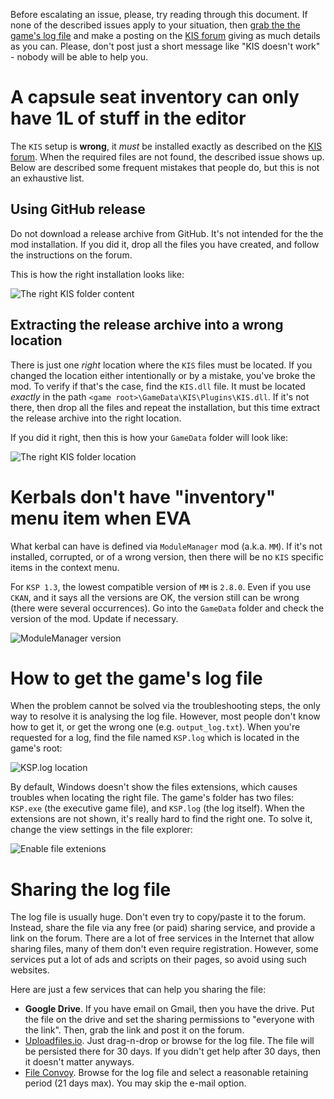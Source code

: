 Before escalating an issue, please, try reading through this document. If none of the described issues apply to your situation, then [grab the the game's log file](#how-to-get-the-games-log-file) and make a posting on the [KIS forum] giving as much details as you can. Please, don't post just a short message like "KIS doesn't work" - nobody will be able to help you.

# A capsule seat inventory can only have 1L of stuff in the editor

The `KIS` setup is __wrong__, it _must_ be installed exactly as described on the [KIS forum]. When the required files are not found, the described issue shows up. Below are described some frequent mistakes that people do, but this is not an exhaustive list.

## Using GitHub release

Do not download a release archive from GitHub. It's not intended for the the mod installation.  If you did it, drop all the files you have created, and follow the instructions on the forum.

This is how the right installation looks like:

![The right KIS folder content](https://raw.githubusercontent.com/ihsoft/KIS/master/WikiImages/Screenshot-TheRighContent.PNG)

## Extracting the release archive into a wrong location

There is just one _right_ location where the `KIS` files must be located. If you changed the location either intentionally or by a mistake, you've broke the mod. To verify if that's the case, find the `KIS.dll` file. It must be located _exactly_ in the path `<game root>\GameData\KIS\Plugins\KIS.dll`. If it's not there, then drop all the files and repeat the installation, but this time extract the release archive into the right location.

If you did it right, then this is how your `GameData` folder will look like:

![The right KIS folder location](https://raw.githubusercontent.com/ihsoft/KIS/master/WikiImages/Screenshot-TheRighLocation.PNG)

# Kerbals don't have "inventory" menu item when EVA

What kerbal can have is defined via `ModuleManager` mod (a.k.a. `MM`). If it's not installed, corrupted, or of a wrong version, then there will be no `KIS` specific items in the context menu.

For `KSP 1.3`, the lowest compatible version of `MM` is `2.8.0`. Even if you use `CKAN`, and it says all the versions are OK, the version still can be wrong (there were several occurrences). Go into the `GameData` folder and check the version of the mod. Update if necessary.

![ModuleManager version](https://raw.githubusercontent.com/ihsoft/KIS/master/WikiImages/Screenshot-ModuleMangerCheck.png)

# How to get the game's log file

When the problem cannot be solved via the troubleshooting steps, the only way to resolve it is analysing the log file. However, most people don't know how to get it, or get the wrong one (e.g. `output_log.txt`). When you're requested for a log, find the file named `KSP.log` which is located in the game's root:

![KSP.log location](https://raw.githubusercontent.com/ihsoft/KIS/master/WikiImages/Screenshot-KSPLogLocation.png)

By default, Windows doesn't show the files extensions, which causes troubles when locating the right file. The game's folder has two files: `KSP.exe` (the executive game file), and `KSP.log` (the log itself). When the extensions are not shown, it's really hard to find the right one. To solve it, change the view settings in the file explorer:

![Enable file extenions](https://raw.githubusercontent.com/ihsoft/KIS/master/WikiImages/Screenshot-EnableFileExtensions.png)

# Sharing the log file

The log file is usually huge. Don't even try to copy/paste it to the forum. Instead, share the file via any free (or paid) sharing service, and provide a link on the forum. There are a lot of free services in the Internet that allow sharing files, many of them don't even require registration. However, some services put a lot of ads and scripts on their pages, so avoid using such websites.

Here are just a few services that can help you sharing the file:
* __Google Drive__. If you have email on Gmail, then you have the drive. Put the file on the drive and set the sharing permissions to "everyone with the link". Then, grab the link and post it on the forum.
* [Uploadfiles.io](https://uploadfiles.io/). Just drag-n-drop or browse for the log file. The file will be persisted there for 30 days. If you didn't get help after 30 days, then it doesn't matter anyways.
* [File Convoy](https://www.fileconvoy.com/). Browse for the log file and select a reasonable retaining period (21 days max). You may skip the e-mail option.

[KIS forum]: http://forum.kerbalspaceprogram.com/index.php?/topic/149848-13-kerbal-inventory-system-kis-v150/
